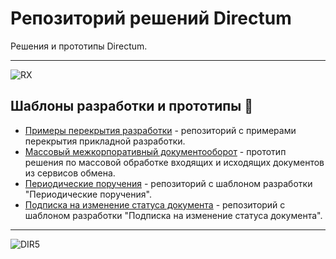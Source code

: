 
# Репозиторий решений Directum
Решения и прототипы Directum.

---

![RX](https://www.directum.ru/application/images/logo-rx.svg)

## Шаблоны разработки и прототипы :page_facing_up:
- [Примеры перекрытия разработки](https://github.com/DirectumCompany/rx-examples) - репозиторий с примерами перекрытия прикладной разработки.
- [Массовый межкорпоративный документооборот](https://github.com/DirectumCompany/rx-prototypes-bulkexchange) - прототип решения по массовой обработке входящих и исходящих документов из сервисов обмена.
- [Периодические поручения](https://github.com/DirectumCompany/rx-template-recurringactionitems) - репозиторий с шаблоном разработки "Периодические поручения".
- [Подписка на изменение статуса документа](https://github.com/DirectumCompany/rx-template-substodocchanges) - репозиторий с шаблоном разработки "Подписка на изменение статуса документа".

---

![DIR5](https://www.directum.ru/application/images/logo-directum.svg)
